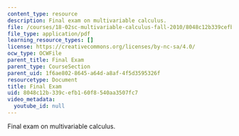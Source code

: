 ```yaml
---
content_type: resource
description: Final exam on multivariable calculus.
file: /courses/18-02sc-multivariable-calculus-fall-2010/8048c12b339cefb160f8540aa3507fc7_MIT18_02SC_finalexam.pdf
file_type: application/pdf
learning_resource_types: []
license: https://creativecommons.org/licenses/by-nc-sa/4.0/
ocw_type: OCWFile
parent_title: Final Exam
parent_type: CourseSection
parent_uid: 1f6ae802-8645-a64d-a8af-4f5d3595326f
resourcetype: Document
title: Final Exam
uid: 8048c12b-339c-efb1-60f8-540aa3507fc7
video_metadata:
  youtube_id: null
---
```

Final exam on multivariable calculus.
